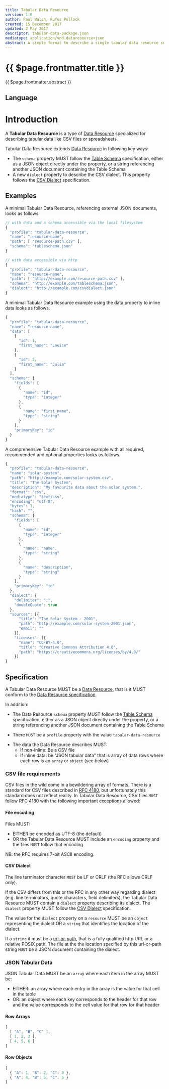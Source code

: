 ```yaml
---
title: Tabular Data Resource
version: 1.0
author: Paul Walsh, Rufus Pollock
created: 15 December 2017
updated: 2 May 2017
descriptor: tabular-data-package.json
mediatype: application/vnd.dataresource+json
abstract: A simple format to describe a single tabular data resource such as a CSV file. It includes support both for metadata such as author and title and a schema to describe the data, for example the types of the fields/columns in the data.
---
```


# {{ $page.frontmatter.title }}

{{ $page.frontmatter.abstract }}

<MetadataTable />

## Language

<Language />

# Introduction

A **Tabular Data Resource** is a type of [Data Resource][dr] specialized for describing tabular data like CSV files or spreadsheets.

Tabular Data Resource extends [Data Resource][dr] in following key ways:

* The `schema` property MUST follow the [Table Schema][ts] specification,
  either as a JSON object directly under the property, or a string referencing another
  JSON document containing the Table Schema
* A new `dialect` property to describe the CSV dialect. This property follows the [CSV Dialect][cd] specification.

[dr]: http://specs.frictionlessdata.io/data-resource/
[ts]: http://specs.frictionlessdata.io/table-schema/
[cd]: http://specs.frictionlessdata.io/csv-dialect/

## Examples

A minimal Tabular Data Resource, referencing external JSON documents, looks as follows.

```javascript
// with data and a schema accessible via the local filesystem
{
  "profile": "tabular-data-resource",
  "name": "resource-name",
  "path": [ "resource-path.csv" ],
  "schema": "tableschema.json"
}

// with data accessible via http
{
  "profile": "tabular-data-resource",
  "name": "resource-name",
  "path": [ "http://example.com/resource-path.csv" ],
  "schema": "http://example.com/tableschema.json",
  "dialect": "http://example.com/csvdialect.json"
}
```

A minimal Tabular Data Resource example using the data property to inline data looks as follows.

```javascript
{
  "profile": "tabular-data-resource",
  "name": "resource-name",
  "data": [
    {
      "id": 1,
      "first_name": "Louise"
    },
    {
      "id": 2,
      "first_name": "Julia"
    }
  ],
  "schema": {
    "fields": [
      {
        "name": "id",
        "type": "integer"
      },
      {
        "name": "first_name",
        "type": "string"
      }
    ],
    "primaryKey": "id"
  }
}
```

A comprehensive Tabular Data Resource example with all required, recommended and optional properties looks as follows.

```javascript
{
  "profile": "tabular-data-resource",
  "name": "solar-system",
  "path": "http://example.com/solar-system.csv",
  "title": "The Solar System",
  "description": "My favourite data about the solar system.",
  "format": "csv",
  "mediatype": "text/csv",
  "encoding": "utf-8",
  "bytes": 1,
  "hash": "",
  "schema": {
    "fields": [
      {
        "name": "id",
        "type": "integer"
      },
      {
        "name": "name",
        "type": "string"
      },
      {
        "name": "description",
        "type": "string"
      }
    ],
    "primaryKey": "id"
  },
  "dialect": {
    "delimiter": ";",
    "doubleQuote": true
  },
  "sources": [{
      "title": "The Solar System - 2001",
      "path": "http://example.com/solar-system-2001.json",
      "email": ""
    }],
    "licenses": [{
      "name": "CC-BY-4.0",
      "title": "Creative Commons Attribution 4.0",
      "path": "https://creativecommons.org/licenses/by/4.0/"
    }]
}
```


## Specification

A Tabular Data Resource MUST be a [Data Resource][dr], that is it MUST conform to the [Data Resource specification][dr].

In addition:

* The Data Resource `schema` property MUST follow the [Table Schema][ts] specification,
  either as a JSON object directly under the property, or a string referencing another
  JSON document containing the Table Schema
- There `MUST` be a `profile` property with the value `tabular-data-resource`
* The data the Data Resource describes MUST:
  * If non-inline: Be a CSV file
  * If inline data: be "JSON tabular data" that is array of data rows where each row is an `array` or `object` (see below)


### CSV file requirements

CSV files in the wild come in a bewildering array of formats. There is a standard for CSV files described in [RFC 4180](https://tools.ietf.org/html/rfc4180), but unfortunately this standard does not reflect reality. In Tabular Data Resource, CSV files `MUST` follow RFC 4180 with the following important exceptions allowed:

#### File encoding

Files MUST:

* EITHER be encoded as UTF-8 (the default)
* OR the Tabular Data Resource MUST include an `encoding` property and the files `MUST` follow that encoding

NB: the RFC requires 7-bit ASCII encoding.

#### CSV Dialect

The line terminator character `MUST` be LF or CRLF (the RFC allows CRLF only).

If the CSV differs from this or the RFC in any other way regarding dialect (e.g. line terminators, quote characters, field delimiters), the Tabular Data Resource MUST contain a `dialect` property describing its dialect. The `dialect` property MUST follow the [CSV Dialect][cd] specification.

The value for the `dialect` property on a `resource` MUST be an `object` representing the dialect OR a `string` that identifies the location of the dialect.

If a `string` it must be a [url-or-path](/data-resource/#url-or-path), that is a fully qualified http URL or a relative POSIX path. The file at the the location specified by this url-or-path string `MUST` be a JSON document containing the dialect.

### JSON Tabular Data

JSON Tabular Data MUST be an `array` where each item in the array MUST be:

* EITHER: an array where each entry in the array is the value for that cell in the table
* OR: an object where each key corresponds to the header for that row and the value corresponds to the cell value for that row for that header

#### Row Arrays

```javascript
[
  [ "A", "B", "C" ],
  [ 1, 2, 3 ],
  [ 4, 5, 6 ]
]
```

#### Row Objects

```javascript
[
  { "A": 1, "B": 2, "C": 3 },
  { "A": 4, "B": 5, "C": 6 }
]
```
